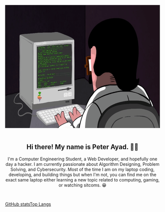 <div align="center">
  <img height="400" src="https://raw.githubusercontent.com/PeterAyad/PeterAyad/main/programming.gif">
  </div>

</br>

<h2 align="center">Hi there! My name is Peter Ayad. 👋🏻</h2>
<p align="center"> I'm a Computer Engineering Student, a Web Developer, and hopefully one day a hacker. 
I am currently passionate about Algorithm Designing, Problem Solving, and Cybersecurity.
Most of the time I am on my laptop coding, developing, and building things but when I'm not, you can find me on the exact same laptop either learning a new topic related to computing, gaming, or watching sitcoms. 😁</p>

</br>

<!-- <h2 align="center">Languages & Tools</h2>
<div align="center">
<img alt="C++" height="50" src="https://img.icons8.com/color/48/000000/c-plus-plus-logo.png"> &nbsp; &nbsp;
<img alt="JavaScript"  height="50" src="https://raw.githubusercontent.com/github/explore/80688e429a7d4ef2fca1e82350fe8e3517d3494d/topics/javascript/javascript.png">   &nbsp; &nbsp;
<img alt="Python"  height="50" src="https://img.icons8.com/color/48/000000/python.png"> &nbsp; &nbsp;
<img alt="Php"  height="50" src="https://raw.githubusercontent.com/github/explore/ccc16358ac4530c6a69b1b80c7223cd2744dea83/topics/php/php.png"> &nbsp; &nbsp;
<img alt="jQuery"  height="50" src="https://img.icons8.com/ios-filled/50/000000/jquery.png"> &nbsp; &nbsp;
<img alt="Bootstrap"  height="50" src="https://img.icons8.com/color/48/000000/bootstrap.png"> &nbsp; &nbsp;
<img alt="Flask"  height="50" src="https://raw.githubusercontent.com/github/explore/80688e429a7d4ef2fca1e82350fe8e3517d3494d/topics/flask/flask.png"> &nbsp; &nbsp;
</div>   -->

[GitHub stats](https://github-readme-stats.vercel.app/api?show_icons=true&count_private=true&theme=midnight-purple&username=peterayad)[Top Langs](https://github-readme-stats.vercel.app/api/top-langs/?theme=midnight-purple&username=peterayad&langs_count=10&layout=compact)


